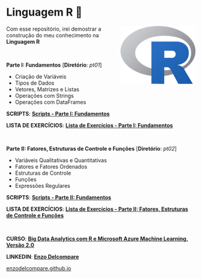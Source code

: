 # Linguagem R 📓

<img src="imagens/Rlogo.png" align="right">

Com esse repositório, irei demostrar a construção do meu conhecimento na **Linguagem R**

<br>

**Parte I: Fundamentos** [**Diretório**: *pt01*]

* Criação de Variáveis
* Tipos de Dados
* Vetores, Matrizes e Listas
* Operações com Strings
* Operações com DataFrames

**SCRIPTS**: [**Scripts - Parte I: Fundamentos**](https://github.com/enzodelcompare/r-language/blob/master/pt01/01-script.r)

**LISTA DE EXERCÍCIOS**: [**Lista de Exercícios - Parte I: Fundamentos**](https://github.com/enzodelcompare/r-language/blob/master/pt01/lista_exercicios.txt)

<br>

**Parte II: Fatores, Estruturas de Controle e Funções** [**Diretório**: *pt02*]

* Variáveis Qualitativas e Quantitativas
* Fatores e Fatores Ordenados
* Estruturas de Controle
* Funções
* Expressões Regulares

**SCRIPTS**: [**Scripts - Parte II: Fundamentos**](#)

**LISTA DE EXERCÍCIOS**: [**Lista de Exercícios - Parte II: Fatores, Estruturas de Controle e Funções**](#)

<br>

**CURSO**: [**Big Data Analytics com R e Microsoft Azure Machine Learning, Versão 2.0**](https://www.datascienceacademy.com.br/course?courseid=analise-de-dados-com-r)

**LINKEDIN**: [**Enzo Delcompare**](https://www.linkedin.com/in/enzodelcompare/)

[enzodelcompare.github.io](https://enzodelcompare.github.io/)
